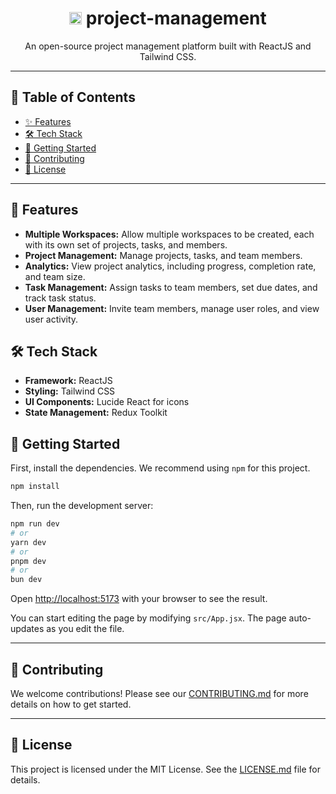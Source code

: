 <div align="center">
  <h1><img src="https://project-management-gs.vercel.app/favicon.ico" width="20" height="20" alt="project-management Favicon">
   project-management</h1>
  <p>
    An open-source project management platform built with ReactJS and Tailwind CSS.
  </p>

</div>

---

## 📖 Table of Contents

- [✨ Features](#-features)
- [🛠️ Tech Stack](#-tech-stack)
- [🚀 Getting Started](#-getting-started)
- [🤝 Contributing](#-contributing)
- [📜 License](#-license)

---

## 📝 Features <a name="-features"></a>

- **Multiple Workspaces:** Allow multiple workspaces to be created, each with its own set of projects, tasks, and members.
- **Project Management:** Manage projects, tasks, and team members.
- **Analytics:** View project analytics, including progress, completion rate, and team size.
- **Task Management:** Assign tasks to team members, set due dates, and track task status.
- **User Management:** Invite team members, manage user roles, and view user activity.

## 🛠️ Tech Stack <a name="-tech-stack"></a>

- **Framework:** ReactJS
- **Styling:** Tailwind CSS
- **UI Components:** Lucide React for icons
- **State Management:** Redux Toolkit

## 🚀 Getting Started <a name="-getting-started"></a>

First, install the dependencies. We recommend using `npm` for this project.

```bash
npm install
```

Then, run the development server:

```bash
npm run dev
# or
yarn dev
# or
pnpm dev
# or
bun dev
```

Open [http://localhost:5173](http://localhost:5173) with your browser to see the result.

You can start editing the page by modifying `src/App.jsx`. The page auto-updates as you edit the file.

---

## 🤝 Contributing <a name="-contributing"></a>

We welcome contributions! Please see our [CONTRIBUTING.md](./CONTRIBUTING.md) for more details on how to get started.

---

## 📜 License <a name="-license"></a>

This project is licensed under the MIT License. See the [LICENSE.md](./LICENSE.md) file for details.
